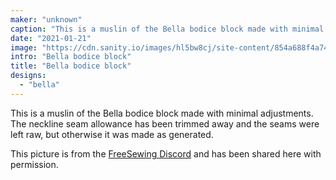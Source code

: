 ```yaml
---
maker: "unknown"
caption: "This is a muslin of the Bella bodice block made with minimal adjustments"
date: "2021-01-21"
image: "https://cdn.sanity.io/images/hl5bw8cj/site-content/854a688f4a7447de0b44f8371dbb2d3e0fdce9ea-1488x1680.jpg"
intro: "Bella bodice block"
title: "Bella bodice block"
designs:
  - "bella"
---
```



This is a muslin of the Bella bodice block made with minimal adjustments. The neckline seam allowance has been trimmed away and the seams were left raw, but otherwise it was made as generated.

<Note>

This picture is from the [FreeSewing Discord](https://discord.freesewing.org/) and has been shared here with permission.

</Note>

